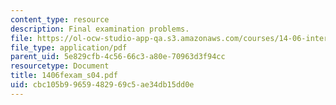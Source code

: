 ```yaml
---
content_type: resource
description: Final examination problems.
file: https://ol-ocw-studio-app-qa.s3.amazonaws.com/courses/14-06-intermediate-macroeconomic-theory-spring-2004/cbc105b99659482969c5ae34db15dd0e_1406fexam_s04.pdf
file_type: application/pdf
parent_uid: 5e829cfb-4c56-66c3-a80e-70963d3f94cc
resourcetype: Document
title: 1406fexam_s04.pdf
uid: cbc105b9-9659-4829-69c5-ae34db15dd0e
---
```

